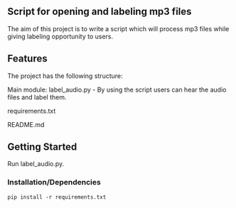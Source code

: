 ## Script for opening and labeling mp3 files 

The aim of this project is to write a script which will process mp3 files while giving labeling opportunity to users.

## Features

The project has the following structure:

Main module: label_audio.py - By using the script users can hear the audio files and label them. 

requirements.txt

README.md


## Getting Started

Run label_audio.py.

### Installation/Dependencies

```
pip install -r requirements.txt
```

